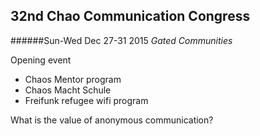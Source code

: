 32nd Chao Communication Congress
--------------------------------
######Sun-Wed Dec 27-31 2015
*Gated Communities*

Opening event
- Chaos Mentor program
- Chaos Macht Schule
- Freifunk refugee wifi program

What is the value of anonymous communication?
